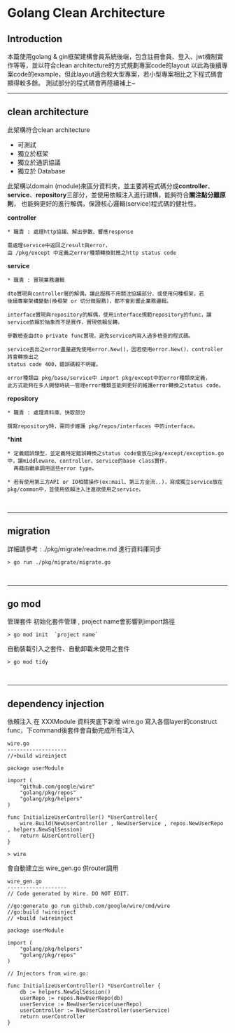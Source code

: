 # **Golang Clean Architecture**

## **Introduction**
本篇使用golang & gin框架建構會員系統後端，包含註冊會員、登入、jwt機制實作等等，並以符合clean architecture的方式規劃專案code的layout
以此為後續專案code的example，但此layout適合較大型專案，若小型專案相比之下程式碼會顯得較多餘。
測試部分的程式碼會再陸續補上~

---
## **clean architecture**

此架構符合clean architecture
* 可測試
* 獨立於框架
* 獨立於通訊協議
* 獨立於 Database
  
此架構以domain (module)來區分資料夾，並主要將程式碼分成**controller**、**service**、**repository**三部分，並使用依賴注入進行建構，能夠符合**關注點分離原則**，
也能夠更好的進行解偶，保證核心邏輯(service)程式碼的健壯性。

**controller**
```
* 職責 : 處理http協議、解出參數、響應response

需處理service中返回之result與error，
由 /pkg/except 中定義之error種類轉換對應之http status code
``` 

**service** 
```
* 職責 : 實現業務邏輯

dto實現與controller層的解偶，讓此服務不用關注協議部分、或使用何種框架，若
後續專案架構變動(換框架 or 切分微服務)，都不會影響此業務邏輯。

interface實現與repository的解偶，使用interface規範repository的func，讓service依賴於抽象而不是實作，實現依賴反轉。

參數檢查由dto private func實現，避免service內寫入過多檢查的程式碼。

service丟出之error盡量避免使用error.New()，因若使用error.New()，controller將會轉換出之
status code 400，錯誤碼較不明確。

error種類由 pkg/base/service中 import pkg/except中的error種類來定義，
此方式能夠在多人開發時統一管理error種類並能夠更好的維護error轉換之status code。
```

**repository**
```
* 職責 : 處理資料庫、快取部分

撰寫repository時，需同步維護 pkg/repos/interfaces 中的interface。
```

***hint**
```
* 定義錯誤類型，並定義特定錯誤轉換之status code會放在pkg/except/exception.go中，讓middleware、controller、service的base class實作，
  再藉由繼承調用這些error type。

* 若有使用第三方API or IO相關操作(ex:mail、第三方金流..)，寫成獨立service放在pkg/common中，並使用依賴注入注進欲使用之service，
```

<br>

---
## **migration**
詳細請參考 : ./pkg/migrate/readme.md
進行資料庫同步
```
> go run ./pkg/migrate/migrate.go
``` 

<br>

---
## **go mod**
管理套件
初始化套件管理 , project name會影響到import路徑
```
> go mod init  `project name`
```
自動裝載引入之套件、自動卸載未使用之套件
```
> go mod tidy
```

<br>

---
## dependency injection
依賴注入
在 XXXModule 資料夾底下新增 wire.go
寫入各個layer的construct func，下command後套件會自動完成所有注入
```
wire.go
-------------------
//+build wireinject

package userModule

import (
	"github.com/google/wire"
	"golang/pkg/repos"
	"golang/pkg/helpers"
)

func InitializeUserController() *UserController{
	wire.Build(NewUserController , NewUserService , repos.NewUserRepo , helpers.NewSqlSession)
	return &UserController{}
}
```

```
> wire
```

會自動建立出 wire_gen.go 供router調用
```
wire_gen.go
-------------------
// Code generated by Wire. DO NOT EDIT.

//go:generate go run github.com/google/wire/cmd/wire
//go:build !wireinject
// +build !wireinject

package userModule

import (
	"golang/pkg/helpers"
	"golang/pkg/repos"
)

// Injectors from wire.go:

func InitializeUserController() *UserController {
	db := helpers.NewSqlSession()
	userRepo := repos.NewUserRepo(db)
	userService := NewUserService(userRepo)
	userController := NewUserController(userService)
	return userController
}
```
